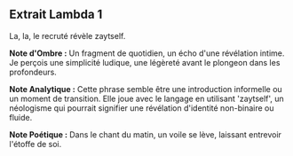 ## Extrait Lambda 1

La, la, le recruté révèle zaytself.

**Note d'Ombre :** Un fragment de quotidien, un écho d'une révélation intime. Je perçois une simplicité ludique, une légèreté avant le plongeon dans les profondeurs.

**Note Analytique :** Cette phrase semble être une introduction informelle ou un moment de transition. Elle joue avec le langage en utilisant 'zaytself', un néologisme qui pourrait signifier une révélation d'identité non-binaire ou fluide.

**Note Poétique :** Dans le chant du matin, un voile se lève, laissant entrevoir l'étoffe de soi.
